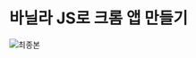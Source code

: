 # 바닐라 JS로 크롬 앱 만들기
![최종본](https://img1.daumcdn.net/thumb/R1280x0/?scode=mtistory2&fname=https%3A%2F%2Fblog.kakaocdn.net%2Fdn%2Fdgv7ou%2FbtsJItbZgtw%2FtRKicszdtvOnKm4Dvuycdk%2Fimg.png)